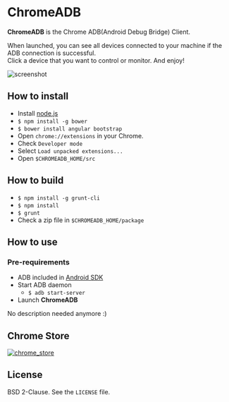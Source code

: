 ChromeADB
=========

**ChromeADB** is the Chrome ADB(Android Debug Bridge) Client.

When launched, you can see all devices connected to your machine if the ADB connection is successful.  
Click a device that you want to control or monitor. And enjoy!

![screenshot](https://lh3.googleusercontent.com/-YZShQkbkFCQ/Uo-kcYDhn2I/AAAAAAAAFPo/G2aeDR4jLZY/w792-h532-no/chromeadb.png)



How to install
--------------

- Install [node.js][0]
- `$ npm install -g bower`
- `$ bower install angular bootstrap`
- Open `chrome://extensions` in your Chrome.
- Check `Developer mode`
- Select `Load unpacked extensions...`
- Open `$CHROMEADB_HOME/src`



How to build
------------

- `$ npm install -g grunt-cli`
- `$ npm install`
- `$ grunt`
- Check a zip file in `$CHROMEADB_HOME/package`



How to use
----------

### Pre-requirements

- ADB included in [Android SDK][1]
- Start ADB daemon
	- `$ adb start-server`
- Launch **ChromeADB**

No description needed anymore :)



Chrome Store
------------

[![chrome_store](https://developers.google.com/chrome/web-store/images/branding/ChromeWebStore_Badge_v2_340x96.png)][2]



License
-------

BSD 2-Clause. See the `LICENSE` file.




[0]: http://www.nodejs.org/ "node.js"
[1]: http://developer.android.com/sdk/index.html "android sdk"
[2]: https://chrome.google.com/webstore/detail/chrome-adb/fhdoijgfljahinnpbolfdimpcfoicmnm "chrome store"
